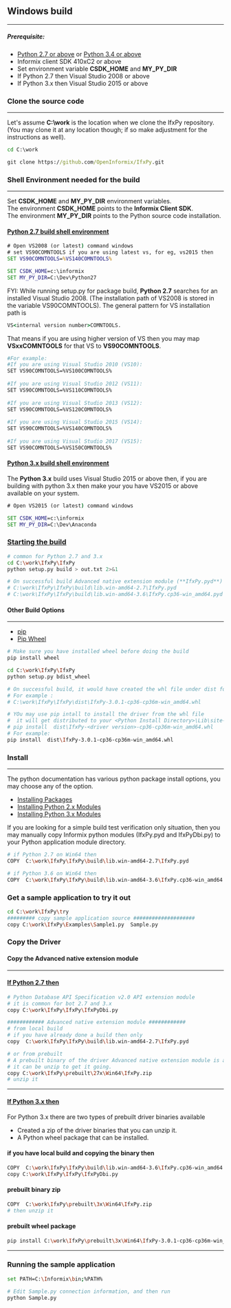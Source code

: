 ## Windows build
----------------
##### Prerequisite:
* [Python 2.7 or above](https://www.python.org/downloads/) or [Python 3.4 or above](https://www.python.org/downloads/)
* Informix client SDK 410xC2 or above
* Set environment variable **CSDK_HOME** and **MY_PY_DIR**
* If Python 2.7 then Visual Studio 2008 or above
* If Python 3.x then Visual Studio 2015 or above

### Clone the source code
-------------------------
Let's assume **C:\work** is the location when we clone the IfxPy repository.  
(You may clone it at any location though; if so make adjustment for the instructions as well).

```bat
cd C:\work

git clone https://github.com/OpenInformix/IfxPy.git
```

### Shell Environment needed for the build
-------------------------------------------
Set **CSDK_HOME** and **MY_PY_DIR** environment variables.  
The environment **CSDK_HOME** points to the **Informix Client SDK**.   
The environment **MY_PY_DIR** points to the Python source code installation.  

#### [Python 2.7 build shell environment](#)
```bat
# Open VS2008 (or latest) command windows
# set VS90COMNTOOLS if you are using latest vs, for eg, vs2015 then
SET VS90COMNTOOLS=%VS140COMNTOOLS%

SET CSDK_HOME=c:\informix
SET MY_PY_DIR=C:\Dev\Python27
```


FYI: 
While running setup.py for package build, **Python 2.7** searches for an installed Visual Studio 2008. (The installation path of VS2008 is stored in the variable VS90COMNTOOLS). The general pattern for VS installation path is 
```bat 
VS<internal version number>COMNTOOLS.  
```
That means if you are using higher version of VS then you may map **VSxxCOMNTOOLS** for that VS to **VS90COMNTOOLS**.  

```bash
#For example:   
#If you are using Visual Studio 2010 (VS10):  
SET VS90COMNTOOLS=%VS100COMNTOOLS%
  
#If you are using Visual Studio 2012 (VS11):   
SET VS90COMNTOOLS=%VS110COMNTOOLS%
  
#If you are using Visual Studio 2013 (VS12):   
SET VS90COMNTOOLS=%VS120COMNTOOLS%
  
#If you are using Visual Studio 2015 (VS14):   
SET VS90COMNTOOLS=%VS140COMNTOOLS%
  
#If you are using Visual Studio 2017 (VS15):   
SET VS90COMNTOOLS=%VS150COMNTOOLS%
```

#### [Python 3.x build shell environment]()
The **Python 3.x** build uses Visual Studio 2015 or above then, if you are building with python 3.x then make your you have VS2015 or above available on your system.
```bat
# Open VS2015 (or latest) command windows

SET CSDK_HOME=c:\informix
SET MY_PY_DIR=C:\Dev\Anaconda

```

### [Starting the build]() 
```bash
# common for Python 2.7 and 3.x
cd C:\work\IfxPy\IfxPy
python setup.py build > out.txt 2>&1

# On successful build Advanced native extension module (**IfxPy.pyd**) should have built, and it is
# C:\work\IfxPy\IfxPy\build\lib.win-amd64-2.7\IfxPy.pyd
# C:\work\IfxPy\IfxPy\build\lib.win-amd64-3.6\IfxPy.cp36-win_amd64.pyd
```


#### Other Build Options
-------------------------
* [pip](https://pip.pypa.io/en/stable/reference/)
* [Pip Wheel](https://pip.pypa.io/en/stable/reference/pip_wheel/)

```bash
# Make sure you have installed wheel before doing the build
pip install wheel

cd C:\work\IfxPy\IfxPy
python setup.py bdist_wheel

# On successful build, it would have created the whl file under dist folder. 
# For example : 
# C:\work\IfxPy\IfxPy\dist\IfxPy-3.0.1-cp36-cp36m-win_amd64.whl

# YOu may use pip intall to install the driver from the whl file
#  it will get distributed to your <Python Install Directory>\Lib\site-packages\
# pip install  dist\IfxPy-<driver version>-cp36-cp36m-win_amd64.whl
# For example:
pip install  dist\IfxPy-3.0.1-cp36-cp36m-win_amd64.whl
```


### Install
-----------
The python documentation has various python package install options, you may choose any of the option.
* [Installing Packages](https://packaging.python.org/tutorials/installing-packages/)
* [Installing Python 2.x Modules](https://docs.python.org/2/install/index.html)
* [Installing Python 3.x Modules](https://docs.python.org/3/install/index.html)  

If you are looking for a simple build test verification only situation, then you may manually copy Informix python modules (IfxPy.pyd and IfxPyDbi.py) to your Python application module directory. 
```bash
# if Python 2.7 on Win64 then
COPY  C:\work\IfxPy\IfxPy\build\lib.win-amd64-2.7\IfxPy.pyd

# if Python 3.6 on Win64 then
COPY  C:\work\IfxPy\IfxPy\build\lib.win-amd64-3.6\IfxPy.cp36-win_amd64.pyd
```

### Get a sample application to try it out
```bash
cd C:\work\IfxPy\try
######### copy sample application source ####################
copy C:\work\IfxPy\Examples\Sample1.py  Sample.py
```

### Copy the Driver

#### Copy the Advanced native extension module
---
#### [If Python 2.7 then]()
```bash
# Python Database API Specification v2.0 API extension module
# it is common for bot 2.7 and 3.x
copy C:\work\IfxPy\IfxPy\IfxPyDbi.py

############ Advanced native extension module ############
# from local build
# if you have already done a build then only
copy  C:\work\IfxPy\IfxPy\build\lib.win-amd64-2.7\IfxPy.pyd

# or from prebuilt
# A prebuilt binary of the driver Advanced native extension module is available
# it can be unzip to get it going.
copy C:\work\IfxPy\prebuilt\27x\Win64\IfxPy.zip
# unzip it
```

---
#### [If Python 3.x then]()
For Python 3.x there are two types of prebuilt driver binaries available
* Created a zip of the driver binaries that you can unzip it. 
* A Python wheel package that can be installed. 

#### if you have local build and copying the binary then
```bash
COPY  C:\work\IfxPy\IfxPy\build\lib.win-amd64-3.6\IfxPy.cp36-win_amd64.pyd
copy C:\work\IfxPy\IfxPy\IfxPyDbi.py
```

#### prebuilt binary zip
```bash
COPY  C:\work\IfxPy\prebuilt\3x\Win64\IfxPy.zip
# then unzip it
```

#### prebuilt wheel package
```bash
pip install C:\work\IfxPy\prebuilt\3x\Win64\IfxPy-3.0.1-cp36-cp36m-win_amd64.whl
```

---
### Running the sample application
```bash
set PATH=C:\Informix\bin;%PATH%

# Edit Sample.py connection information, and then run
python Sample.py
```


